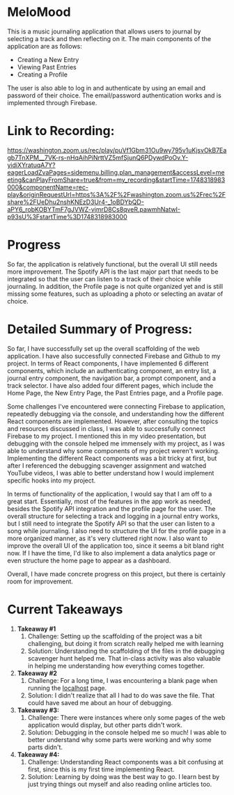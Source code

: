 # MeloMood

This is a music journaling application that allows users to journal by selecting a track and then reflecting on it. 
The main components of the application are as follows:
- Creating a New Entry
- Viewing Past Entries
- Creating a Profile

The user is also able to log in and authenticate by using an email and password of their choice. The email/password authentication works
and is implemented through Firebase.

# Link to Recording:
https://washington.zoom.us/rec/play/puVf1Gbm31Ou9wy795v1uKjsvOkB7Eagb7TnXPM__7VK-rs-nHqAihPiNrttVZ5mfSjunQ6PDywdPoOv.Y-yidiXYratuqA7Y?eagerLoadZvaPages=sidemenu.billing.plan_management&accessLevel=meeting&canPlayFromShare=true&from=my_recording&startTime=1748318983000&componentName=rec-play&originRequestUrl=https%3A%2F%2Fwashington.zoom.us%2Frec%2Fshare%2FUeDhu2nshKNEzD3Ur4-_1oBDYbQD-aPY6_robKOBYTmF7gJVWZ-vjmrD8Cs8qveR.pawmhNatwI-p93sU%3FstartTime%3D1748318983000



# Progress
So far, the application is relatively functional, but the overall UI still needs more improvement. 
The Spotify API is the last major part that needs to be integrated so that the user can listen to a track of their choice
while journaling. In addition, the Profile page is not quite organized yet and is still missing some features, such as uploading a photo
or selecting an avatar of choice. 

# Detailed Summary of Progress:
So far, I have successfully set up the overall scaffolding of the web application. I have also successfully connected Firebase and Github to my project. In terms of React components, I have implemented 6 different components, which include an authenticating component, an entry list, a journal entry component, the navigation bar, a prompt component, and a track selector. I have also added four different pages, which include the Home Page, the New Entry Page, the Past Entries page, and a Profile page. 

Some challenges I've encountered were connecting Firebase to application, repeatedly debugging via the console, and understanding how the different React components are implemented. However, after consulting the topics and resources discussed in class, I was able to successfully connect Firebase to my project. I mentioned this in my video presentation, but debugging with the console helped me immensely with my project, as I was able to understand why some components of my project weren't working. Implementing the different React components was a bit tricky at first, but after I referenced the debugging scavenger assignment and watched YouTube videos, I was able to better understand how I would implement specific hooks into my project. 

In terms of functionality of the application, I would say that I am off to a great start. Essentially, most of the features in the app work as needed, besides the Spotify API integration and the profile page for the user. The overall structure for selecting a track and logging in a journal entry works, but I still need to integrate the Spotify API so that the user can listen to a song while journaling. I also need to structure the UI for the profile page in a more organized manner, as it's very cluttered right now. I also want to improve the overall UI of the application too, since it seems a bit bland right now. If I have the time, I'd like to also implement a data analytics page or even structure the home page to appear as a dashboard. 

Overall, I have made concrete progress on this project, but there is certainly room for improvement.


# Current Takeaways
1. **Takeaway #1**
    1. Challenge: Setting up the scaffolding of the project was a bit challenging, but doing it from scratch really helped me with learning
    2. Solution: Understanding the scaffolding of the files in the debugging scavenger hunt helped me. That in-class activity was also valuable in helping me understanding how everything comes together.
2. **Takeaway #2**
    1. Challenge: For a long time, I was encountering a blank page when running the [localhost](http://localhost) page. 
    2. Solution: I didn't realize that all I had to do was save the file. That could have saved me about an hour of debugging. 
3. **Takeaway #3:** 
    1. Challenge: There were instances where only some pages of the web application would display, but other parts didn't work.
    2. Solution: Debugging in the console helped me so much! I was able to better understand why some parts were working and why some parts didn't.
4. **Takeaway #4:**
    1. Challenge: Understanding React components was a bit confusing at first, since this is my first time implementing React.
    2. Solution: Learning by doing was the best way to go. I learn best by just trying things out myself and also reading online articles too.